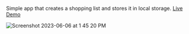 Simple app that creates a shopping list and stores it in local storage.
[Live Demo](https://shoppinglist-jc.netlify.app/)

![Screenshot 2023-06-06 at 1 45 20 PM](https://github.com/JaryCruz/shopping-list/assets/96601148/7a4453ec-c5b0-4511-b27f-93f26599da26)
